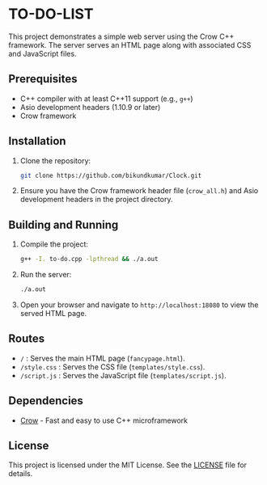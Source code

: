 # TO-DO-LIST

This project demonstrates a simple web server using the Crow C++ framework. The server serves an HTML page along with associated CSS and JavaScript files.

## Prerequisites

- C++ compiler with at least C++11 support (e.g., `g++`)
- Asio development headers (1.10.9 or later)
- Crow framework

## Installation

1. Clone the repository:
    ```bash
    git clone https://github.com/bikundkumar/Clock.git
    ```
2. Ensure you have the Crow framework header file (`crow_all.h`) and Asio development headers in the project directory.

## Building and Running

1. Compile the project:
    ```bash
    g++ -I. to-do.cpp -lpthread && ./a.out
    ```

2. Run the server:
    ```bash
    ./a.out
    ```

3. Open your browser and navigate to `http://localhost:18080` to view the served HTML page.

## Routes

- `/` : Serves the main HTML page (`fancypage.html`).
- `/style.css` : Serves the CSS file (`templates/style.css`).
- `/script.js` : Serves the JavaScript file (`templates/script.js`).

## Dependencies

- [Crow](https://github.com/CrowCpp/Crow) - Fast and easy to use C++ microframework

## License

This project is licensed under the MIT License. See the [LICENSE](LICENSE) file for details.
